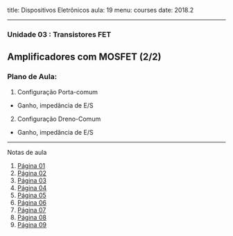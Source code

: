 title: Dispositivos Eletrônicos
aula: 19
menu: courses
date: 2018.2

---
### Unidade 03 : Transistores FET
## Amplificadores com MOSFET (2/2)

### Plano de Aula:
1. Configuração Porta-comum
  * Ganho, impedância de E/S
2. Configuração Dreno-Comum
  * Ganho, impedância de E/S

---

Notas de aula

1. [Página 01](/static/pdf/aula19/1.pdf)
2. [Página 02](/static/pdf/aula19/2.pdf)
3. [Página 03](/static/pdf/aula19/3.pdf)
4. [Página 04](/static/pdf/aula19/4.pdf)
5. [Página 05](/static/pdf/aula19/5.pdf)
6. [Página 06](/static/pdf/aula19/6.pdf)
7. [Página 07](/static/pdf/aula19/7.pdf)
7. [Página 08](/static/pdf/aula19/8.pdf)
7. [Página 09](/static/pdf/aula19/9.pdf)
